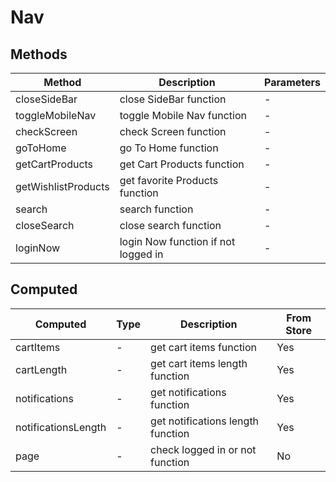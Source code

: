 # Nav

## Methods

<!-- @vuese:Nav:methods:start -->
|Method|Description|Parameters|
|---|---|---|
|closeSideBar|close SideBar function|-|
|toggleMobileNav|toggle Mobile Nav function|-|
|checkScreen|check Screen function|-|
|goToHome|go To Home function|-|
|getCartProducts|get Cart Products function|-|
|getWishlistProducts|get favorite Products function|-|
|search|search function|-|
|closeSearch|close search function|-|
|loginNow|login Now function if not logged in|-|

<!-- @vuese:Nav:methods:end -->


## Computed

<!-- @vuese:Nav:computed:start -->
|Computed|Type|Description|From Store|
|---|---|---|---|
|cartItems|-|get cart items function|Yes|
|cartLength|-|get cart items length function|Yes|
|notifications|-|get notifications function|Yes|
|notificationsLength|-|get notifications length function|Yes|
|page|-|check logged in or not function|No|

<!-- @vuese:Nav:computed:end -->



